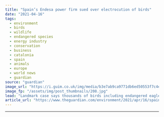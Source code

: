 ```yaml
---
title: "Spain’s Endesa power firm sued over electrocution of birds"
date: "2021-04-16"
tags: 
  - environment
  - birds
  - wildlife
  - endangered species
  - energy industry
  - conservation
  - business
  - catalonia
  - spain
  - animals
  - europe
  - world news
  - guardian
source: "guardian"
image_url: "https://i.guim.co.uk/img/media/b3e7ab9ca9771db6ed50553f7c4e0f3084215426/0_192_2900_1741/master/2900.jpg?width=460&quality=85&auto=format&fit=max&s=08c410d8d5ca01b74f1ce2dacb120809"
image_fp: "/assets/img/post_thumbnails/208.jpg"
lead: "Landmark case says thousands of birds including endangered eagles die needlessly each yearIn Leonard Cohen’s famous song, a bird on a wire is a symbol of freedom, but for thousands of birds it is the equivalent of being sent to the electric chair.Now..."
article_url: "https://www.theguardian.com/environment/2021/apr/16/spains-power-company-endesa-sued-over-electrocution-of-birds"
---
```


---
